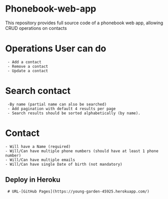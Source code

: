 # Phonebook-web-app
This repository provides full source code of a phonebook web app, allowing CRUD operations on contacts

# Operations User can do
     - Add a contact
     - Remove a contact
     - Update a contact

# Search contact
     -By name (partial name can also be searched)
     - Add pagination with default 4 results per page
     - Search results should be sorted alphabetically (by name).
        
# Contact
    - Will have a Name (required)
    - Will/Can have multiple phone numbers (should have at least 1 phone number)
    - Will/Can have multiple emails
    - Will/Can have single Date of birth (not mandatory)
    
 
 
 ## Deploy in Heroku 
     # URL-[GitHub Pages](https://young-garden-45925.herokuapp.com/)
